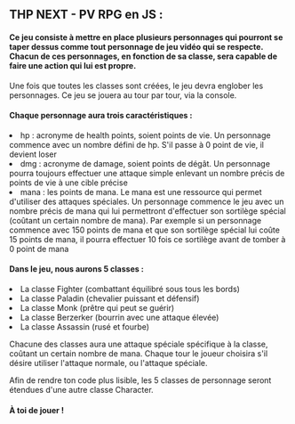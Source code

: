 <h2>THP NEXT - PV RPG en JS :</h2>

<h4>Ce jeu consiste à mettre en place plusieurs personnages qui pourront se taper dessus comme tout personnage de jeu vidéo qui se respecte. Chacun de ces personnages, en fonction de sa classe, sera capable de faire une action qui lui est propre.</h4>

<p>Une fois que toutes les classes sont créées, le jeu devra englober les personnages. Ce jeu se jouera au tour par tour, via la console.</p>

<h4>Chaque personnage aura trois caractéristiques :</h4>

<li>hp : acronyme de health points, soient points de vie. Un personnage commence avec un nombre défini de hp. S'il passe à 0 point de vie, il devient loser</li>
<li>dmg : acronyme de damage, soient points de dégât. Un personnage pourra toujours effectuer une attaque simple enlevant un nombre précis de points de vie à une cible précise</li>
<li>mana : les points de mana. Le mana est une ressource qui permet d'utiliser des attaques spéciales. Un personnage commence le jeu avec un nombre précis de mana qui lui permettront d'effectuer son sortilège spécial (coûtant un certain nombre de mana). Par exemple si un personnage commence avec 150 points de mana et que son sortilège spécial lui coûte 15 points de mana, il pourra effectuer 10 fois ce sortilège avant de tomber à 0 point de mana</li>

<h4>Dans le jeu, nous aurons 5 classes :</h4>

<li>La classe Fighter (combattant équilibré sous tous les bords)</li>
<li>La classe Paladin (chevalier puissant et défensif)</li>
<li>La classe Monk (prêtre qui peut se guérir)</li>
<li>La classe Berzerker (bourrin avec une attaque élevée)</li>
<li>La classe Assassin (rusé et fourbe)</li>

<p>Chacune des classes aura une attaque spéciale spécifique à la classe, coûtant un certain nombre de mana. Chaque tour le joueur choisira s'il désire utiliser l'attaque normale, ou l'attaque spéciale.</p>

<p>Afin de rendre ton code plus lisible, les 5 classes de personnage seront étendues d'une autre classe Character.</p>

<h4> À toi de jouer ! </h4>